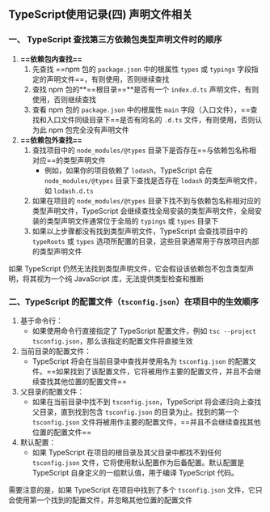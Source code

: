 ## TypeScript使用记录(四) 声明文件相关

### 一、 TypeScript 查找第三方依赖包类型声明文件时的顺序

1. **==依赖包内查找==**
   1. 先查找 ==npm 包的 `package.json` 中的根属性 `types` 或 `typings` 字段指定的声明文件==，有则使用，否则继续查找
   2. 查找 npm 包的**==根目录==**是否有一个 `index.d.ts` 声明文件，有则使用，否则继续查找
   3. 查看 npm 包的 `package.json` 中的根属性 `main` 字段（入口文件），==查找和入口文件同级目录下==是否有同名的 `.d.ts` 文件，有则使用，否则认为此 npm 包完全没有声明文件
2. **==依赖包外查找==**
   1. 查找项目中的 `node_modules/@types` 目录下是否存在==与依赖包名称相对应==的类型声明文件
      - 例如，如果你的项目依赖了 `lodash`，TypeScript 会在 `node_modules/@types` 目录下查找是否存在 `lodash` 的类型声明文件，如 `lodash.d.ts`
   2. 如果在项目的 `node_modules/@types` 目录下找不到与依赖包名称相对应的类型声明文件，TypeScript 会继续查找全局安装的类型声明文件，全局安装的类型声明文件通常位于全局的 `typings` 或 `types` 目录下
   3. 如果以上步骤都没有找到类型声明文件，TypeScript 会查找项目中的 `typeRoots` 或 `types` 选项所配置的目录，这些目录通常用于存放项目内部的类型声明文件

如果 TypeScript 仍然无法找到类型声明文件，它会假设该依赖包不包含类型声明，将其视为一个纯 JavaScript 库，无法提供类型检查和推断

### 二、TypeScript 的配置文件（`tsconfig.json`）在项目中的生效顺序

1. 基于命令行：
   - 如果使用命令行直接指定了 TypeScript 配置文件，例如 `tsc --project tsconfig.json`，那么该指定的配置文件将直接生效
2. 当前目录的配置文件：
   - TypeScript 将会在当前目录中查找并使用名为 `tsconfig.json` 的配置文件。==如果找到了该配置文件，它将被用作主要的配置文件，并且不会继续查找其他位置的配置文件==
3. 父目录的配置文件：
   - 如果在当前目录中找不到 `tsconfig.json`，TypeScript 将会递归向上查找父目录，直到找到包含 `tsconfig.json` 的目录为止。找到的第一个 `tsconfig.json` 文件将被用作主要的配置文件，==并且不会继续查找其他位置的配置文件==
4. 默认配置：
   - 如果 TypeScript 在项目的根目录及其父目录中都找不到任何 `tsconfig.json` 文件，它将使用默认配置作为后备配置。默认配置是 TypeScript 自身定义的一组默认值，用于编译 TypeScript 代码。

需要注意的是，如果 TypeScript 在项目中找到了多个 `tsconfig.json` 文件，它只会使用第一个找到的配置文件，并忽略其他位置的配置文件



